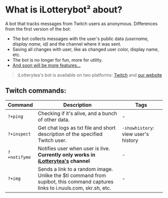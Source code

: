# What is iLotterybot² about?
A bot that tracks messages from Twitch users as anonymous. Differences from the first version of the bot:
+ The bot collects messages with the user's public data *(username, display name, id)* and the channel where it was sent.
+ Saving all changes with user, like as changed user color, display name, etc.
+ The bot is no longer for fun, more for utility.
+ [And soon will be more features...](https://github.com/notdankenough/iLotteryteaLive/projects/1)

> iLotterytea's bot is available on two platforms: [Twitch](https://twitch.tv/fembajtea) and [our website](https://hmmtodayiwill.ru/)

## Twitch commands:
| Command | Description | Tags
| --- | --- | --- |
| `?+ping` | Checking if it's alive, and a bunch of other data. | - |
| `?+inspect` | Get chat logs as txt file and short description of the specified Twitch user. | `-showhistory`: view user's history |
| `?+notifyme` | Notifies user when user is live. **Currently only works in [iLotterytea's](https://twitch.tv/ilotterytea) channel** | - |
| `?+img` | Sends a link to a random image. Unlike the $tl command from supibot, this command captures links to i.nuuls.com, skr.sh, etc. | - |
